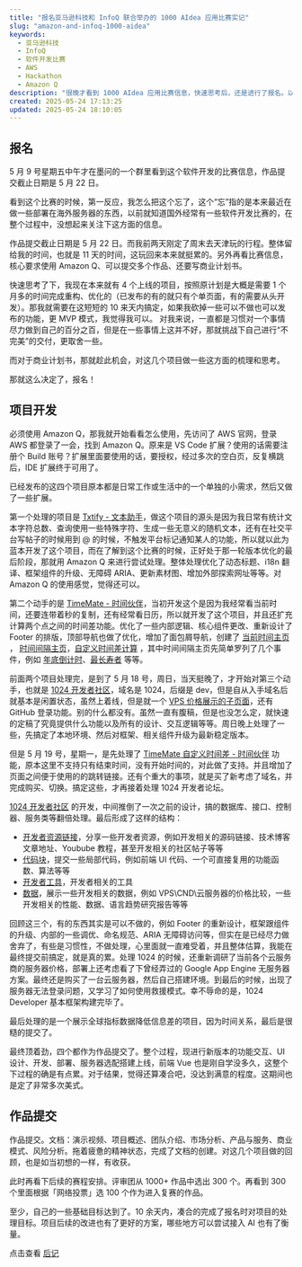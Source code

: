 ```yaml
---
title: "报名亚马逊科技和 InfoQ 联合举办的 1000 AIdea 应用比赛实记"
slug: "amazon-and-infoq-1000-aidea"
keywords:
  - 亚马逊科技
  - InfoQ
  - 软件开发比赛
  - AWS
  - Hackathon
  - Amazon Q
description: "很晚才看到 1000 AIdea 应用比赛信息，快速思考后，还是进行了报名。以及对四个项目的开发选择和最终的作品提交。"
created: 2025-05-24 17:13:25
updated: 2025-05-24 18:10:05
---
```


## 报名

5 月 9 号星期五中午才在墨问的一个群里看到这个软件开发的比赛信息，作品提交截止日期是 5 月 22 日。

看到这个比赛的时候，第一反应，我怎么把这个忘了，这个“忘”指的是本来最近在做一些部署在海外服务器的东西，以前就知道国外经常有一些软件开发比赛的，在整个过程中，没想起来关注下这方面的信息。

作品提交截止日期是 5 月 22 日。而我前两天刚定了周末去天津玩的行程。整体留给我的时间，也就是 11 天的时间，这玩回来本来就挺累的。另外再看比赛信息，核心要求使用 Amazon Q、可以提交多个作品、还要写商业计划书。

快速思考了下，我现在本来就有 4 个上线的项目，按照原计划是大概是需要 1 个月多的时间完成重构、优化的（已发布的有的就只有个单页面，有的需要从头开发）。那我就需要在这短短的 10 来天内搞定，如果我砍掉一些可以不做也可以发布的功能，更 MVP 模式，我觉得我可以。
对我来说，一直都是习惯对一个事情尽力做到自己的百分之百，但是在一些事情上这并不好，那就挑战下自己进行“不完美”的交付，更取舍一些。

而对于商业计划书，那就趁此机会，对这几个项目做一些这方面的梳理和思考。

那就这么决定了，报名！

## 项目开发

必须使用 Amazon Q，那我就开始看看怎么使用，先访问了 AWS 官网，登录 AWS 都登录了一会，找到 Amazon Q。原来是 VS Code 扩展？使用的话需要注册个 Build 账号？扩展里面要使用的话，要授权，经过多次的空白页，反复横跳后，IDE 扩展终于可用了。

已经发布的这四个项目原本都是日常工作或生活中的一个单独的小需求，然后又做了一些扩展。

第一个处理的项目是 [Txtify - 文本助手](https://txtify.app/zh-hans)，做这个项目的源头是因为我日常有统计文本字符总数、查询使用一些特殊字符、生成一些无意义的随机文本，还有在社交平台写帖子的时候用到 @ 的时候，不触发平台标记通知某人的功能，所以就以此为蓝本开发了这个项目，而在了解到这个比赛的时候，正好处于那一轮版本优化的最后阶段，那就用 Amazon Q 来进行尝试处理。整体处理优化了动态标题、i18n 翻译、框架组件的升级、无障碍 ARIA、更新素材图、增加外部探索网址等等。对 Amazon Q 的使用感觉，觉得还可以。

第二个动手的是 [TimeMate - 时间伙伴](https://timemate.app/zh-hans)，当初开发这个是因为我经常看当前时间，还要连带着秒的复制，还有经常看日历，所以就开发了这个项目，并且还扩充计算两个点之间的时间差功能。优化了一些内部逻辑、核心组件更改、重新设计了 Footer 的排版，顶部导航也做了优化，增加了面包屑导航，创建了 [当前时间主页](https://timemate.app/zh-hans/nows/) ， [时间间隔主页](https://timemate.app/zh-hans/durations/)，[自定义时间差计算](https://timemate.app/zh-hans/durations/custom/) ，其中时间间隔主页先简单罗列了几个事件，例如 [年底倒计时](https://timemate.app/zh-hans/durations/year-end-countdown/)、[最长寿者](https://timemate.app/zh-hans/durations/longest-lived-person/) 等等。

前面两个项目处理完，是到了 5 月 18 号，周日，当天挺晚了，才开始对第三个动手，也就是 [1024 开发者社区](https://1024.dev)，域名是 1024，后缀是 dev，但是自从入手域名后就基本是闲置状态，虽然上着线，但是就一个 [VPS 价格展示的子页面](https://1024.dev/data/vps-hosting-comparison)，还有 GitHub 登录功能。别的什么都没有。虽然一直有腹稿，但是也没怎么定，就快速的定稿了究竟提供什么功能以及所有的设计、交互逻辑等等。周日晚上处理了一些，先搞定了本地环境、然后对框架、相关组件升级为最新稳定版本。

但是 5 月 19 号，星期一，是先处理了 [TimeMate 自定义时间差 - 时间伙伴](https://timemate.app/zh-hans/durations/custom/) 功能，原本这里不支持只有结束时间，没有开始时间的，对此做了支持。并且增加了页面之间便于使用的的跳转链接。还有个重大的事项，就是买了新考虑了域名，并完成购买、切换。搞定这些，才再接着处理 1024 开发者论坛。

[1024 开发者社区](https://1024.dev) 的开发，中间推倒了一次之前的设计，搞的数据库、接口、控制器、服务类等翻倍处理。最后形成了这样的结构：

- [开发者资源链接](https://1024.dev/links)，分享一些开发者资源，例如开发相关的源码链接、技术博客文章地址、Youbube 教程，甚至开发相关的社区帖子等等
- [代码块](https://1024.dev/code-blocks)，提交一些局部代码，例如前端 UI 代码、一个可直接复用的功能函数、算法等等
- [开发者工具](https://1024.dev/tools)，开发者相关的工具
- [数据](https://1024.dev/data)，展示一些开发相关的数据，例如 VPS\CND\云服务器的价格比较，一些开发相关的性能、数据、语言趋势研究报告等等

回顾这三个，有的东西其实是可以不做的，例如 Footer 的重新设计，框架跟组件的升级、内部的一些调优、命名规范、ARIA 无障碍访问等，但实在是已经尽力做舍弃了，有些是习惯性，不做处理，心里面就一直难受着，并且整体估算，我能在最终提交前搞定，就是真的累。处理 1024 的时候，还重新调研了当前各个云服务商的服务器价格，部署上还考虑看了下曾经弄过的 Google App Engine 无服务器方案。最终还是购买了一台云服务器，然后自己搭建环境。到最后的时候，出现了服务器无法登录问题，又学习了如何使用救援模式。幸不辱命的是，1024 Developer 基本框架构建完毕了。

最后处理的是一个展示全球指标数据降低信息差的项目，因为时间关系，最后是很糙的提交了。

最终顶着劲，四个都作为作品提交了。整个过程，现进行新版本的功能交互、UI 设计、开发、部署、服务器选配搭建上线，前端 Vue 也是刚自学没多久，这整个下过程的确是有点累。对于结果，觉得还算凑合吧，没达到满意的程度。这期间也是定了非常多次美式。

## 作品提交

作品提交。文档：演示视频、项目概述、团队介绍、市场分析、产品与服务、商业模式、风险分析。拖着疲惫的精神状态，完成了文档的创建。对这几个项目做的回顾，也是如当初想的一样，有收获。

此时再看下后续的赛程安排。评审团从 1000+ 作品中选出 300 个。再看到 300 个里面根据「网络投票」选 100 个作为进入复赛的作品。

至少，自己的一些基础目标达到了。10 余天内，凑合的完成了报名时对项目的处理目标。项目后续的改进也有了更好的方案，哪些地方可以尝试接入 AI 也有了衡量。

点击查看 [后记](https://chrisding.xyz/posts/can-jia-amazon-web-services-aws-he-infoq-lian-he-ju-ban-de-1000-aidea-hei-ke-ma-la-song-hou-ji)
